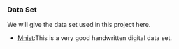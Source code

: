 ### Data Set
We will give the data set used in this project here.
* [Mnist](http://yann.lecun.com/exdb/mnist/):This is a very good handwritten digital data set.
